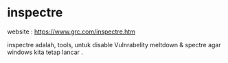 # inspectre
website : https://www.grc.com/inspectre.htm

inspectre adalah, tools, untuk disable Vulnrabelity meltdown & spectre
agar windows kita tetap lancar .
